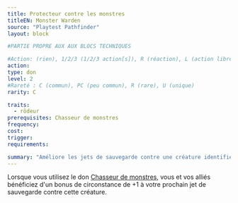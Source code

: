 ```yaml
---
title: Protecteur contre les monstres
titleEN: Monster Warden
source: "Playtest Pathfinder"
layout: block

#PARTIE PROPRE AUX AUX BLOCS TECHNIQUES

#Action: (rien), 1/2/3 (1/2/3 action[s]), R (réaction), L (action libre)
action: 
type: don
level: 2
#Rareté : C (commun), PC (peu commun), R (rare), U (unique)
rarity: C

traits:
  - rôdeur
prerequisites: Chasseur de monstres
frequency: 
cost:
trigger: 
requirements: 

summary: "Améliore les jets de sauvegarde contre une créature identifiée."
---
```


Lorsque vous utilisez le don [Chasseur de monstres](/donsclasse/chasseur-de-monstres), vous et vos alliés bénéficiez d'un bonus de circonstance de +1 à votre prochain jet de sauvegarde contre cette créature.
